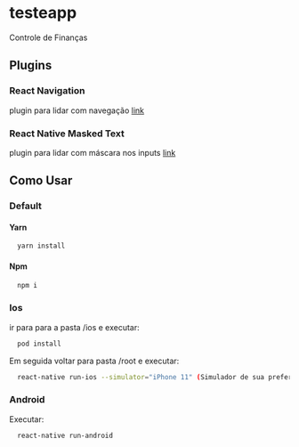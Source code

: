 # testeapp
Controle de Finanças

## Plugins

### React Navigation

plugin para lidar com navegação [link](https://reactnavigation.org/)

### React Native Masked Text

plugin para lidar com máscara nos inputs [link](https://github.com/benhurott/react-native-masked-text)

## Como Usar

### Default

#### Yarn

```bash
  yarn install
```
#### Npm

```bash
  npm i
```


### Ios

ir para para a pasta /ios e executar:

```bash
  pod install
```

Em seguida voltar para pasta /root e executar:

```bash
  react-native run-ios --simulator="iPhone 11" (Simulador de sua preferência)
```

### Android

Executar:

```bash
  react-native run-android
```
